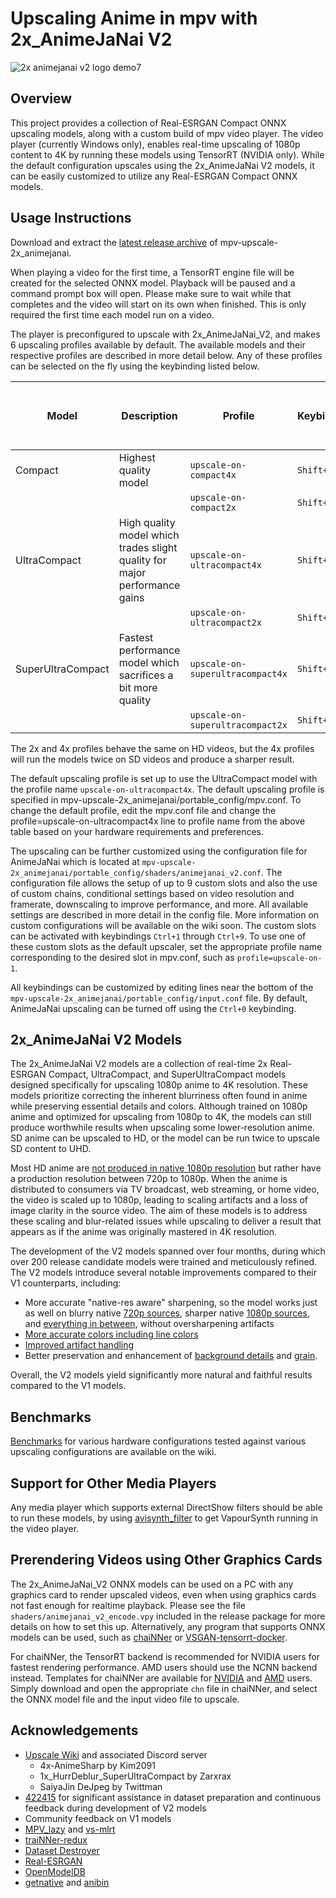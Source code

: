 # Upscaling Anime in mpv with 2x_AnimeJaNai V2

![2x animejanai v2 logo demo7](https://github.com/the-database/mpv-upscale-2x_animejanai/assets/25811902/7f293066-ece0-4c4b-b12c-a49cb95680b7)

## Overview
This project provides a collection of Real-ESRGAN Compact ONNX upscaling models, along with a custom build of mpv video player. The video player (currently Windows only), enables real-time upscaling of 1080p content to 4K by running these models using TensorRT (NVIDIA only). While the default configuration upscales using the 2x_AnimeJaNai V2 models, it can be easily customized to utilize any Real-ESRGAN Compact ONNX models.

## Usage Instructions
Download and extract the [latest release archive](https://github.com/the-database/mpv-upscale-2x_animejanai/releases) of mpv-upscale-2x_animejanai. 

When playing a video for the first time, a TensorRT engine file will be created for the selected ONNX model. Playback will be paused and a command prompt box will open. Please make sure to wait while that completes and the video will start on its own when finished. This is only required the first time each model run on a video. 

The player is preconfigured to upscale with 2x_AnimeJaNai_V2, and makes 6 upscaling profiles available by default. The available models and their respective profiles are described in more detail below. Any of these profiles can be selected on the fly using the keybinding listed below. 

|Model | Description | Profile | Keybinding | Minimum recommended GPU for upscaling 1080p to 4k |
|-|-|-|-|-|
|Compact | Highest quality model | `upscale-on-compact4x`| `Shift+1` | RTX 4090|
|||`upscale-on-compact2x`|`Shift+4`||
|UltraCompact | High quality model which trades slight quality for major performance gains | `upscale-on-ultracompact4x` | `Shift+2` | RTX 3080|
|||`upscale-on-ultracompact2x`|`Shift+5`||
|SuperUltraCompact | Fastest performance model which sacrifices a bit more quality | `upscale-on-superultracompact4x` | `Shift+3` | RTX 3060?|
|||`upscale-on-superultracompact2x`|`Shift+6`||

The 2x and 4x profiles behave the same on HD videos, but the 4x profiles will run the models twice on SD videos and produce a sharper result. 

The default upscaling profile is set up to use the UltraCompact model with the profile name `upscale-on-ultracompact4x`. The default upscaling profile is specified in mpv-upscale-2x_animejanai/portable_config/mpv.conf. To change the default profile, edit the mpv.conf file and change the profile=upscale-on-ultracompact4x line to profile name from the above table based on your hardware requirements and preferences.

The upscaling can be further customized using the configuration file for AnimeJaNai which is located at `mpv-upscale-2x_animejanai/portable_config/shaders/animejanai_v2.conf`. The configuration file allows the setup of up to 9 custom slots and also the use of custom chains, conditional settings based on video resolution and framerate, downscaling to improve performance, and more. All available settings are described in more detail in the config file. More information on custom configurations will be available on the wiki soon. The custom slots can be activated with keybindings `Ctrl+1` through `Ctrl+9`. To use one of these custom slots as the default upscaler, set the appropriate profile name corresponding to the desired slot in mpv.conf, such as `profile=upscale-on-1`.

All keybindings can be customized by editing lines near the bottom of the `mpv-upscale-2x_animejanai/portable_config/input.conf` file. By default, AnimeJaNai upscaling can be turned off using the `Ctrl+0` keybinding.

## 2x_AnimeJaNai V2 Models
The 2x_AnimeJaNai V2 models are a collection of real-time 2x Real-ESRGAN Compact, UltraCompact, and SuperUltraCompact models designed specifically for upscaling 1080p anime to 4K resolution. These models prioritize correcting the inherent blurriness often found in anime while preserving essential details and colors. Although trained on 1080p anime and optimized for upscaling from 1080p to 4K, the models can still produce worthwhile results when upscaling some lower-resolution anime. SD anime can be upscaled to HD, or the model can be run twice to upscale SD content to UHD.

Most HD anime are [not produced in native 1080p resolution](https://guide.encode.moe/encoding/descaling.html) but rather have a production resolution between 720p to 1080p. When the anime is distributed to consumers via TV broadcast, web streaming, or home video, the video is scaled up to 1080p, leading to scaling artifacts and a loss of image clarity in the source video. The aim of these models is to address these scaling and blur-related issues while upscaling to deliver a result that appears as if the anime was originally mastered in 4K resolution.

The development of the V2 models spanned over four months, during which over 200 release candidate models were trained and meticulously refined. The V2 models introduce several notable improvements compared to their V1 counterparts, including:
- More accurate "native-res aware" sharpening, so the model works just as well on blurry native [720p sources](https://slow.pics/c/OcBGz8Rk), sharper native [1080p sources](https://slow.pics/c/s30TA9NY), and [everything in between](https://slow.pics/c/CQCoTL5e), without oversharpening artifacts
- [More accurate colors including line colors](https://slow.pics/c/39lO9lni)
- [Improved artifact handling](https://slow.pics/c/keJIWDf4)
- Better preservation and enhancement of [background details](https://slow.pics/c/Mt2zAIR5) and [grain](https://slow.pics/c/9yGf4p97).

Overall, the V2 models yield significantly more natural and faithful results compared to the V1 models.

## Benchmarks
[Benchmarks](https://github.com/the-database/mpv-upscale-2x_animejanai/wiki/Benchmarks) for various hardware configurations tested against various upscaling configurations are available on the wiki. 

## Support for Other Media Players
Any media player which supports external DirectShow filters should be able to run these models, by using [avisynth_filter](https://github.com/CrendKing/avisynth_filter) to get VapourSynth running in the video player. 

## Prerendering Videos using Other Graphics Cards
The 2x_AnimeJaNai_V2 ONNX models can be used on a PC with any graphics card to render upscaled videos, even when using graphics cards not fast enough for realtime playback. Please see the file `shaders/animejanai_v2_encode.vpy` included in the release package for more details on how to set this up. Alternatively, any program that supports ONNX models can be used, such as [chaiNNer](https://github.com/chaiNNer-org/chaiNNer) or [VSGAN-tensorrt-docker](https://github.com/styler00dollar/VSGAN-tensorrt-docker).

For chaiNNer, the TensorRT backend is recommended for NVIDIA users for fastest rendering performance. AMD users should use the NCNN backend instead. Templates for chaiNNer are available for [NVIDIA](animejanai-nvidia.chn?raw=1) and [AMD](animejanai-amd.chn?raw=1) users. Simply download and open the appropriate `chn` file in chaiNNer, and select the ONNX model file and the input video file to upscale. 

## Acknowledgements
- [Upscale Wiki](https://upscale.wiki/wiki/Main_Page) and associated Discord server
  - 4x-AnimeSharp by Kim2091
  - 1x_HurrDeblur_SuperUltraCompact by Zarxrax
  - SaiyaJin DeJpeg by Twittman
- [422415](https://github.com/422415) for significant assistance in dataset preparation and continuous feedback during development of V2 models
- Community feedback on V1 models
- [MPV_lazy](https://github.com/hooke007/MPV_lazy) and [vs-mlrt](https://github.com/AmusementClub/vs-mlrt)
- [traiNNer-redux](https://github.com/joeyballentine/traiNNer-redux)
- [Dataset Destroyer](https://github.com/Kim2091/helpful-scripts/tree/main/Dataset%20Destroyer)
- [Real-ESRGAN](https://github.com/xinntao/Real-ESRGAN)
- [OpenModelDB](https://openmodeldb.info/)
- [getnative](https://github.com/Infiziert90/getnative) and [anibin](https://anibin.blogspot.com/)
